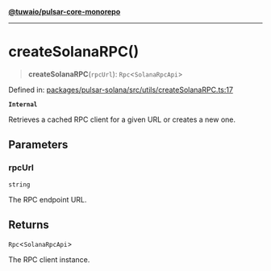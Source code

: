 [**@tuwaio/pulsar-core-monorepo**](../../../README.md)

***

# createSolanaRPC()

> **createSolanaRPC**(`rpcUrl`): `Rpc`\<`SolanaRpcApi`\>

Defined in: [packages/pulsar-solana/src/utils/createSolanaRPC.ts:17](https://github.com/TuwaIO/pulsar-core/blob/49e2be453c5891a31fcb434545cf86cd26d1ee47/packages/pulsar-solana/src/utils/createSolanaRPC.ts#L17)

**`Internal`**

Retrieves a cached RPC client for a given URL or creates a new one.

## Parameters

### rpcUrl

`string`

The RPC endpoint URL.

## Returns

`Rpc`\<`SolanaRpcApi`\>

The RPC client instance.
